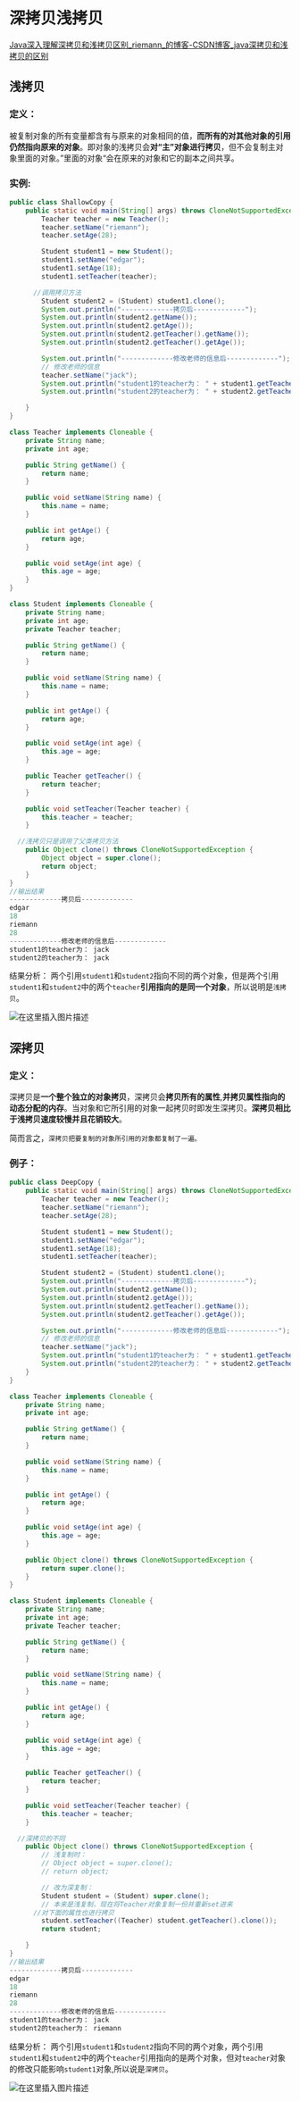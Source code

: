 # 深拷贝浅拷贝

[Java深入理解深拷贝和浅拷贝区别_riemann_的博客-CSDN博客_java深拷贝和浅拷贝的区别](https://blog.csdn.net/riemann_/article/details/87217229)

## 浅拷贝

### 定义：

被复制对象的所有变量都含有与原来的对象相同的值，**而所有的对其他对象的引用仍然指向原来的对象**。即对象的浅拷贝会**对“主”对象进行拷贝**，但不会复制主对象里面的对象。”里面的对象“会在原来的对象和它的副本之间共享。

### 实例:

```java
public class ShallowCopy {
    public static void main(String[] args) throws CloneNotSupportedException {
        Teacher teacher = new Teacher();
        teacher.setName("riemann");
        teacher.setAge(28);

        Student student1 = new Student();
        student1.setName("edgar");
        student1.setAge(18);
        student1.setTeacher(teacher);

      //调用拷贝方法
        Student student2 = (Student) student1.clone();
        System.out.println("-------------拷贝后-------------");
        System.out.println(student2.getName());
        System.out.println(student2.getAge());
        System.out.println(student2.getTeacher().getName());
        System.out.println(student2.getTeacher().getAge());

        System.out.println("-------------修改老师的信息后-------------");
        // 修改老师的信息
        teacher.setName("jack");
        System.out.println("student1的teacher为： " + student1.getTeacher().getName());
        System.out.println("student2的teacher为： " + student2.getTeacher().getName());

    }
}

class Teacher implements Cloneable {
    private String name;
    private int age;

    public String getName() {
        return name;
    }

    public void setName(String name) {
        this.name = name;
    }

    public int getAge() {
        return age;
    }

    public void setAge(int age) {
        this.age = age;
    }
}

class Student implements Cloneable {
    private String name;
    private int age;
    private Teacher teacher;

    public String getName() {
        return name;
    }

    public void setName(String name) {
        this.name = name;
    }

    public int getAge() {
        return age;
    }

    public void setAge(int age) {
        this.age = age;
    }

    public Teacher getTeacher() {
        return teacher;
    }

    public void setTeacher(Teacher teacher) {
        this.teacher = teacher;
    }

  //浅拷贝只是调用了父类拷贝方法
    public Object clone() throws CloneNotSupportedException {
        Object object = super.clone();
        return object;
    }
}
//输出结果
-------------拷贝后-------------
edgar
18
riemann
28
-------------修改老师的信息后-------------
student1的teacher为： jack
student2的teacher为： jack


```

结果分析： 两个引用`student1`和`student2`指向不同的两个对象，但是两个引用`student1`和`student2`中的两个`teacher`**引用指向的是同一个对象**，所以说明是`浅拷贝`。

![在这里插入图片描述](https://gitee.com/pengjae/pic/raw/master/img/20201207130109.png)

## 深拷贝

### 定义：

深拷贝是**一个整个独立的对象拷贝**，深拷贝会**拷贝所有的属性**,**并拷贝属性指向的动态分配的内存**。当对象和它所引用的对象一起拷贝时即发生深拷贝。**深拷贝相比于浅拷贝速度较慢并且花销较大**。

简而言之，`深拷贝把要复制的对象所引用的对象都复制了一遍。`

### 例子：

```java
public class DeepCopy {
    public static void main(String[] args) throws CloneNotSupportedException {
        Teacher teacher = new Teacher();
        teacher.setName("riemann");
        teacher.setAge(28);

        Student student1 = new Student();
        student1.setName("edgar");
        student1.setAge(18);
        student1.setTeacher(teacher);

        Student student2 = (Student) student1.clone();
        System.out.println("-------------拷贝后-------------");
        System.out.println(student2.getName());
        System.out.println(student2.getAge());
        System.out.println(student2.getTeacher().getName());
        System.out.println(student2.getTeacher().getAge());

        System.out.println("-------------修改老师的信息后-------------");
        // 修改老师的信息
        teacher.setName("jack");
        System.out.println("student1的teacher为： " + student1.getTeacher().getName());
        System.out.println("student2的teacher为： " + student2.getTeacher().getName());
    }
}

class Teacher implements Cloneable {
    private String name;
    private int age;

    public String getName() {
        return name;
    }

    public void setName(String name) {
        this.name = name;
    }

    public int getAge() {
        return age;
    }

    public void setAge(int age) {
        this.age = age;
    }

    public Object clone() throws CloneNotSupportedException {
        return super.clone();
    }
}

class Student implements Cloneable {
    private String name;
    private int age;
    private Teacher teacher;

    public String getName() {
        return name;
    }

    public void setName(String name) {
        this.name = name;
    }

    public int getAge() {
        return age;
    }

    public void setAge(int age) {
        this.age = age;
    }

    public Teacher getTeacher() {
        return teacher;
    }

    public void setTeacher(Teacher teacher) {
        this.teacher = teacher;
    }

  //深拷贝的不同
    public Object clone() throws CloneNotSupportedException {
        // 浅复制时：
        // Object object = super.clone();
        // return object;

        // 改为深复制：
        Student student = (Student) super.clone();
        // 本来是浅复制，现在将Teacher对象复制一份并重新set进来
      //对下面的属性也进行拷贝
        student.setTeacher((Teacher) student.getTeacher().clone());
        return student;

    }
}
//输出结果
-------------拷贝后-------------
edgar
18
riemann
28
-------------修改老师的信息后-------------
student1的teacher为： jack
student2的teacher为： riemann
```

结果分析：
两个引用`student1`和`student2`指向不同的两个对象，两个引用`student1`和`student2`中的两个`teacher`引用指向的是两个对象，但对`teacher`对象的修改只能影响`student1`对象,所以说是`深拷贝`。

![在这里插入图片描述](https://gitee.com/pengjae/pic/raw/master/img/20201207130436.png)